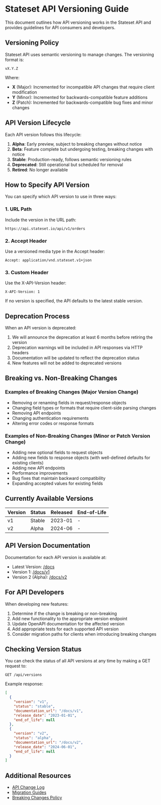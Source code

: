 # Stateset API Versioning Guide

This document outlines how API versioning works in the Stateset API and provides guidelines for
API consumers and developers.

## Versioning Policy

Stateset API uses semantic versioning to manage changes. The versioning format is:

`vX.Y.Z`

Where:
- **X** (Major): Incremented for incompatible API changes that require client modification
- **Y** (Minor): Incremented for backwards-compatible feature additions
- **Z** (Patch): Incremented for backwards-compatible bug fixes and minor changes

## API Version Lifecycle

Each API version follows this lifecycle:

1. **Alpha**: Early preview, subject to breaking changes without notice
2. **Beta**: Feature complete but undergoing testing, breaking changes with notice
3. **Stable**: Production-ready, follows semantic versioning rules
4. **Deprecated**: Still operational but scheduled for removal
5. **Retired**: No longer available

## How to Specify API Version

You can specify which API version to use in three ways:

### 1. URL Path

Include the version in the URL path:

```
https://api.stateset.io/api/v1/orders
```

### 2. Accept Header

Use a versioned media type in the Accept header:

```
Accept: application/vnd.stateset.v1+json
```

### 3. Custom Header

Use the X-API-Version header:

```
X-API-Version: 1
```

If no version is specified, the API defaults to the latest stable version.

## Deprecation Process

When an API version is deprecated:

1. We will announce the deprecation at least 6 months before retiring the version
2. Deprecation warnings will be included in API responses via HTTP headers
3. Documentation will be updated to reflect the deprecation status
4. New features will not be added to deprecated versions

## Breaking vs. Non-Breaking Changes

### Examples of Breaking Changes (Major Version Change)

- Removing or renaming fields in request/response objects
- Changing field types or formats that require client-side parsing changes
- Removing API endpoints
- Changing authentication requirements
- Altering error codes or response formats

### Examples of Non-Breaking Changes (Minor or Patch Version Change)

- Adding new optional fields to request objects
- Adding new fields to response objects (with well-defined defaults for existing clients)
- Adding new API endpoints
- Performance improvements
- Bug fixes that maintain backward compatibility
- Expanding accepted values for existing fields

## Currently Available Versions

| Version | Status | Released | End-of-Life |
|---------|--------|----------|-------------|
| v1      | Stable | 2023-01  | -           |
| v2      | Alpha  | 2024-06  | -           |

## API Version Documentation

Documentation for each API version is available at:

- Latest Version: [/docs](https://api.stateset.io/docs)
- Version 1: [/docs/v1](https://api.stateset.io/docs/v1)
- Version 2 (Alpha): [/docs/v2](https://api.stateset.io/docs/v2)

## For API Developers

When developing new features:

1. Determine if the change is breaking or non-breaking
2. Add new functionality to the appropriate version endpoint
3. Update OpenAPI documentation for the affected version
4. Add appropriate tests for each supported API version
5. Consider migration paths for clients when introducing breaking changes

## Checking Version Status

You can check the status of all API versions at any time by making a GET request to:

```
GET /api/versions
```

Example response:

```json
[
  {
    "version": "v1",
    "status": "stable",
    "documentation_url": "/docs/v1",
    "release_date": "2023-01-01",
    "end_of_life": null
  },
  {
    "version": "v2",
    "status": "alpha",
    "documentation_url": "/docs/v2",
    "release_date": "2024-06-01",
    "end_of_life": null
  }
]
```

## Additional Resources

- [API Change Log](https://stateset.io/changelog)
- [Migration Guides](https://stateset.io/docs/migrations)
- [Breaking Changes Policy](https://stateset.io/docs/breaking-changes)